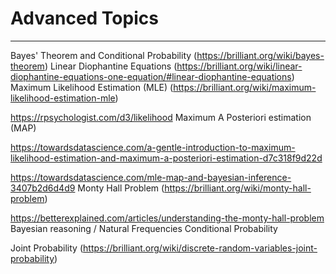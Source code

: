 # Advanced Topics

---

Bayes' Theorem and Conditional Probability (<https://brilliant.org/wiki/bayes-theorem>)
Linear Diophantine Equations (<https://brilliant.org/wiki/linear-diophantine-equations-one-equation/#linear-diophantine-equations>)
Maximum Likelihood Estimation (MLE) (<https://brilliant.org/wiki/maximum-likelihood-estimation-mle>)

<https://rpsychologist.com/d3/likelihood>
Maximum A Posteriori estimation (MAP)

<https://towardsdatascience.com/a-gentle-introduction-to-maximum-likelihood-estimation-and-maximum-a-posteriori-estimation-d7c318f9d22d>

<https://towardsdatascience.com/mle-map-and-bayesian-inference-3407b2d6d4d9>
Monty Hall Problem (<https://brilliant.org/wiki/monty-hall-problem>)

<https://betterexplained.com/articles/understanding-the-monty-hall-problem>
Bayesian reasoning / Natural Frequencies
Conditional Probability

Joint Probability (<https://brilliant.org/wiki/discrete-random-variables-joint-probability>)
